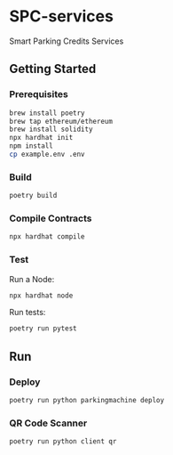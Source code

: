 # SPC-services
Smart Parking Credits Services

## Getting Started

### Prerequisites

```bash
brew install poetry
brew tap ethereum/ethereum
brew install solidity
npx hardhat init
npm install
cp example.env .env
```

### Build

```bash
poetry build
```

### Compile Contracts

```bash
npx hardhat compile
```

### Test

Run a Node:

```bash
npx hardhat node
```

Run tests:

```bash
poetry run pytest
```

## Run

### Deploy

```bash
poetry run python parkingmachine deploy
```

### QR Code Scanner

```bash
poetry run python client qr
```
